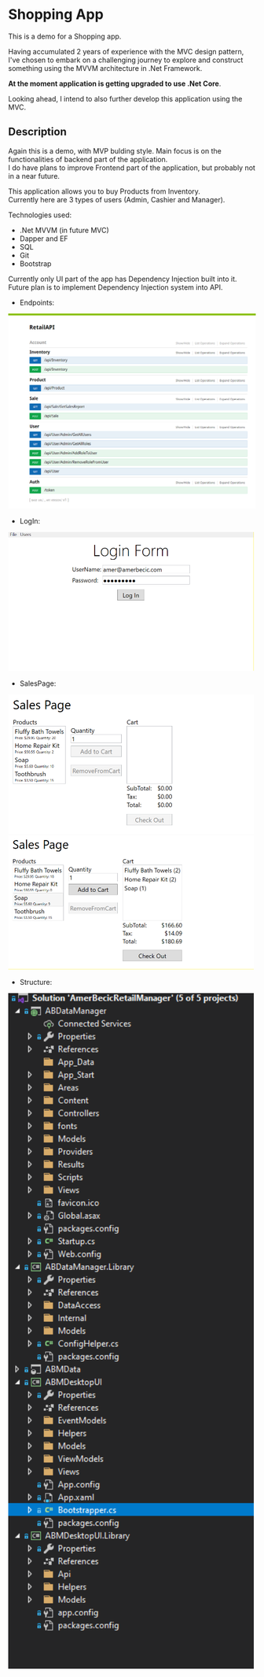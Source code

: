# Shopping App
This is a demo for a Shopping app. 


Having accumulated 2 years of experience with the MVC design pattern, I've chosen to embark on a challenging journey to explore and construct something using the MVVM architecture in .Net Framework. <br/>

**At the moment application is getting upgraded to use .Net Core**.

Looking ahead, I intend to also further develop this application using the MVC.

## Description

Again this is a demo, with MVP bulding style. Main focus is on the functionalities of backend part of the application. <br/>
I do have plans to improve Frontend part of the application, but probably not in a near future.

This application allows you to buy Products from Inventory. <br/>
Currently here are 3 types of users (Admin, Cashier and Manager).

Technologies used:

- .Net MVVM (in future MVC)
- Dapper and EF
- SQL
- Git
- Bootstrap

Currently only UI part of the app has Dependency Injection built into it. <br/>
Future plan is to implement Dependency Injection system into API.

- Endpoints:
<img src="/README-pics/Endpoints.png">

- LogIn:
<img src="/README-pics/LogIn.png" width="500">

- SalesPage:
<img src="/README-pics/SalesPage1.png" width="500">
<img src="/README-pics/SalesPage2.png" width="500">

- Structure:
<img src="/README-pics/Structure.png" width="500">
